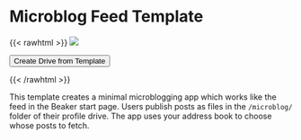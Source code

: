 # Microblog Feed Template

{{< rawhtml >}}
<img class="template-thumb" src="/templates/microblog-feed.png">

<button class="create-drive">Create Drive from Template</button>

<script>
  const TEMPLATE_ROOT = '/templates/microblog-feed'
  window.TEMPLATE_FILES = [
    '/index.html',
    '/index.js',
    '/markdown-it.js'
  ]
</script>
<script src="/templates/index.js"></script>
{{< /rawhtml >}}

This template creates a minimal microblogging app which works like the feed in the Beaker start page. Users publish posts as files in the `/microblog/` folder of their profile drive. The app uses your address book to choose whose posts to fetch.